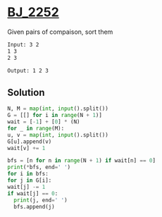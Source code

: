 # [BJ_2252](https://acmicpc.net/problem/2252)

Given pairs of compaison, sort them

```txt
Input: 3 2
1 3
2 3

Output: 1 2 3
```

## Solution

```py
N, M = map(int, input().split())
G = [[] for i in range(N + 1)]
wait = [-1] + [0] * (N)
for _ in range(M):
u, v = map(int, input().split())
G[u].append(v)
wait[v] += 1

bfs = [n for n in range(N + 1) if wait[n] == 0]
print(*bfs, end=' ')
for i in bfs:
for j in G[i]:
wait[j] -= 1
if wait[j] == 0:
  print(j, end=' ')
  bfs.append(j)
```
